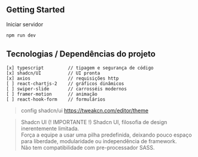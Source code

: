 
## Getting Started

Iniciar servidor

```bash
npm run dev
```

## Tecnologias / Dependências  do projeto

```
[x] typescript         // tipagem e segurança de código
[x] shadcn/UI          // UI pronta
[x] axios              // requisições http
[ ] react-chartjs-2    // gráficos dinâmicos
[ ] swiper-slide       // carrosséis modernos
[ ] framer-motion      // animação
[ ] react-hook-form    // formulários

```

> config shadcn/ui
https://tweakcn.com/editor/theme

> Shadcn UI  (! IMPORTANTE !)
Shadcn UI, filosofia de design inerentemente limitada. <br/>
Força a equipe a usar uma pilha predefinida, deixando pouco espaço para liberdade, modularidade ou independência de framework. <br/>
Não tem compatibilidade com pre-processador SASS.